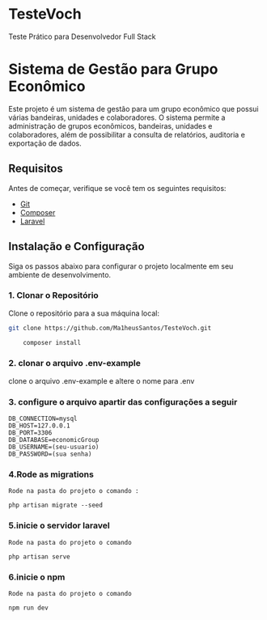 # TesteVoch

Teste Prático para Desenvolvedor Full Stack

# Sistema de Gestão para Grupo Econômico

Este projeto é um sistema de gestão para um grupo econômico que possui várias bandeiras, unidades e colaboradores. O sistema permite a administração de grupos econômicos, bandeiras, unidades e colaboradores, além de possibilitar a consulta de relatórios, auditoria e exportação de dados.

## Requisitos

Antes de começar, verifique se você tem os seguintes requisitos:

-   [Git](https://git-scm.com/)
-   [Composer](https://getcomposer.org/)
-   [Laravel](https://laravel.com/docs/11.x)

## Instalação e Configuração

Siga os passos abaixo para configurar o projeto localmente em seu ambiente de desenvolvimento.

### 1. Clonar o Repositório

Clone o repositório para a sua máquina local:

```bash
git clone https://github.com/Ma1heusSantos/TesteVoch.git

```

```bash
    composer install
```

### 2. clonar o arquivo .env-example

clone o arquivo .env-example e altere o nome para .env

### 3. configure o arquivo apartir das configurações a seguir

    DB_CONNECTION=mysql
    DB_HOST=127.0.0.1
    DB_PORT=3306
    DB_DATABASE=economicGroup
    DB_USERNAME=(seu-usuario)
    DB_PASSWORD=(sua senha)

### 4.Rode as migrations

    Rode na pasta do projeto o comando :

    php artisan migrate --seed

### 5.inicie o servidor laravel

    Rode na pasta do projeto o comando

    php artisan serve

### 6.inicie o npm

    Rode na pasta do projeto o comando

    npm run dev
